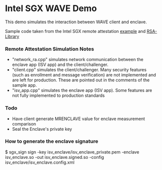 # Intel SGX WAVE Demo
This demo simulates the interaction between WAVE client and enclave.

Sample code taken from the Intel SGX remote attestation [example](https://software.intel.com/en-us/articles/intel-software-guard-extensions-remote-attestation-end-to-end-example) and [RSA-Library](https://github.com/andrewkiluk/RSA-Library)

### Remote Attestation Simulation Notes
* "network_ra.cpp" simulates network communication between the enclave app (ISV app) and the client/challenger.
* "client.cpp" simulates the client/challenger. Many security features (such as enrollment and message verification) are not implemented and are left for production. These are pointed out in the comments of the sample app.
* "isv_app.cpp" simulates the enclave app (ISV app). Some features are not fully implemented to production standards

### Todo
* Have client generate MRENCLAVE value for enclave measurement comparison
* Seal the Enclave's private key

### How to generate the enclave signature
$ sgx_sign sign -key isv_enclave/isv_enclave_private.pem -enclave isv_enclave.so -out isv_enclave.signed.so -config isv_enclave/isv_enclave.config.xml 

